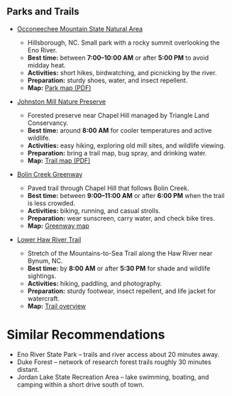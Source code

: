 ## Parks and Trails

- [Occoneechee Mountain State Natural Area](https://www.ncparks.gov/state-parks/occoneechee-mountain-state-natural-area)
  - Hillsborough, NC. Small park with a rocky summit overlooking the Eno River.
  - **Best time:** between **7:00–10:00 AM** or after **5:00 PM** to avoid midday heat.
  - **Activities:** short hikes, birdwatching, and picnicking by the river.
  - **Preparation:** sturdy shoes, water, and insect repellent.
  - **Map:** [Park map (PDF)](https://www.ncparks.gov/maps/occoneechee-mountain-state-natural-area-map/open)

- [Johnston Mill Nature Preserve](https://triangleland.org/explore/nature-preserves/johnston-mill)
  - Forested preserve near Chapel Hill managed by Triangle Land Conservancy.
  - **Best time:** around **8:00 AM** for cooler temperatures and active wildlife.
  - **Activities:** easy hiking, exploring old mill sites, and wildlife viewing.
  - **Preparation:** bring a trail map, bug spray, and drinking water.
  - **Map:** [Trail map (PDF)](https://triangleland.org/wp-content/uploads/2015/12/JMNP_trails.pdf)

- [Bolin Creek Greenway](https://www.townofchapelhill.org/government/departments-services/parks-and-recreation/parks-and-greenways/greenways/bolin-creek-trail)
  - Paved trail through Chapel Hill that follows Bolin Creek.
  - **Best time:** between **9:00–11:00 AM** or after **6:00 PM** when the trail is less crowded.
  - **Activities:** biking, running, and casual strolls.
  - **Preparation:** wear sunscreen, carry water, and check bike tires.
  - **Map:** [Greenway map](https://goo.gl/maps/JrjxrYzKycbQfAqY8)

- [Lower Haw River Trail](https://www.ncparks.gov/state-parks/lower-haw-river-state-natural-area)
  - Stretch of the Mountains-to-Sea Trail along the Haw River near Bynum, NC.
  - **Best time:** by **8:00 AM** or after **5:30 PM** for shade and wildlife sightings.
  - **Activities:** hiking, paddling, and photography.
  - **Preparation:** sturdy footwear, insect repellent, and life jacket for watercraft.
  - **Map:** [Trail overview](https://goo.gl/maps/iuxfQQmtqNn6zZ2v7)

# Similar Recommendations

- Eno River State Park – trails and river access about 20 minutes away.
- Duke Forest – network of research forest trails roughly 30 minutes distant.
- Jordan Lake State Recreation Area – lake swimming, boating, and camping within a short drive south of town.
